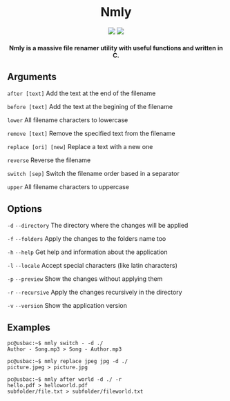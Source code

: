 <h1 align="center">Nmly</h1>

<p align="center">
<img src="https://img.shields.io/badge/version-0.9-blue.svg"> <img src="https://img.shields.io/badge/license-MIT-orange.svg">
</p>

<h4 align="center">Nmly is a massive file renamer utility with useful functions and written in C.</h4>

## Arguments

`after [text]` Add the text at the end of the filename

`before [text]` Add the text at the begining of the filename

`lower` All filename characters to lowercase

`remove [text]` Remove the specified text from the filename

`replace [ori] [new]` Replace a text with a new one

`reverse` Reverse the filename

`switch [sep]` Switch the filename order based in a separator

`upper` All filename characters to uppercase

## Options

`-d` `--directory` The directory where the changes will be applied

`-f` `--folders` Apply the changes to the folders name too

`-h` `--help` Get help and information about the application

`-l` `--locale` Accept special characters (like latin characters)

`-p` `--preview` Show the changes without applying them

`-r` `--recursive` Apply the changes recursively in the directory

`-v` `--version` Show the application version

## Examples

```console
pc@usbac:~$ nmly switch - -d ./
Author - Song.mp3 > Song - Author.mp3
```
```console
pc@usbac:~$ nmly replace jpeg jpg -d ./
picture.jpeg > picture.jpg
```
```console
pc@usbac:~$ nmly after world -d ./ -r
hello.pdf > helloworld.pdf
subfolder/file.txt > subfolder/fileworld.txt 
```